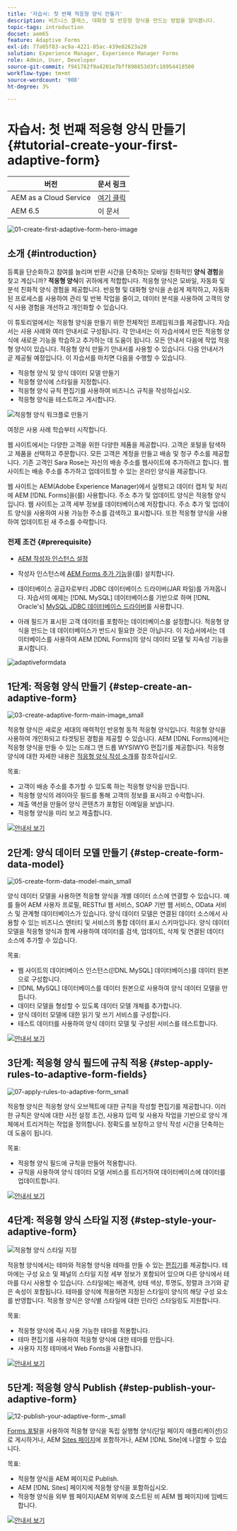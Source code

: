 ```yaml
---
title: '자습서: 첫 번째 적응형 양식 만들기'
description: 비즈니스 클래스, 대화형 및 반응형 양식을 만드는 방법을 알아봅니다.
topic-tags: introduction
docset: aem65
feature: Adaptive Forms
exl-id: 77a05f83-ac9a-4221-85ac-439e82623a28
solution: Experience Manager, Experience Manager Forms
role: Admin, User, Developer
source-git-commit: f941782f9a4201e7bff898853d3fc18954418500
workflow-type: tm+mt
source-wordcount: '908'
ht-degree: 3%

---
```


# 자습서: 첫 번째 적응형 양식 만들기 {#tutorial-create-your-first-adaptive-form}

| 버전 | 문서 링크 |
| -------- | ---------------------------- |
| AEM as a Cloud Service | [여기 클릭](https://experienceleague.adobe.com/docs/experience-manager-cloud-service/content/forms/adaptive-forms-authoring/authoring-adaptive-forms-foundation-components/create-an-adaptive-form-on-forms-cs/creating-adaptive-form.html?lang=ko) |
| AEM 6.5 | 이 문서 |


![01-create-first-adaptive-form-hero-image](assets/01-create-first-adaptive-form-hero-image.png)

## 소개 {#introduction}

등록을 단순화하고 참여를 늘리며 반환 시간을 단축하는 모바일 친화적인 **양식 경험**&#x200B;을 찾고 계십니까? **적응형 양식**&#x200B;이 귀하에게 적합합니다. 적응형 양식은 모바일, 자동화 및 분석 친화적 양식 경험을 제공합니다. 반응형 및 대화형 양식을 손쉽게 제작하고, 자동화된 프로세스를 사용하여 관리 및 반복 작업을 줄이고, 데이터 분석을 사용하여 고객의 양식 사용 경험을 개선하고 개인화할 수 있습니다.

이 튜토리얼에서는 적응형 양식을 만들기 위한 전체적인 프레임워크를 제공합니다. 자습서는 사용 사례와 여러 안내서로 구성됩니다. 각 안내서는 이 자습서에서 만든 적응형 양식에 새로운 기능을 학습하고 추가하는 데 도움이 됩니다. 모든 안내서 다음에 작업 적응형 양식이 있습니다. 적응형 양식 만들기 안내서를 사용할 수 있습니다. 다음 안내서가 곧 제공될 예정입니다. 이 자습서를 마치면 다음을 수행할 수 있습니다.

* 적응형 양식 및 양식 데이터 모델 만들기
* 적응형 양식에 스타일을 지정합니다.
* 적응형 양식 규칙 편집기를 사용하여 비즈니스 규칙을 작성하십시오.
* 적응형 양식을 테스트하고 게시합니다.

![적응형 양식 워크플로 만들기](assets/create-daptive-form-workflow.png)

여정은 사용 사례 학습부터 시작합니다.

웹 사이트에서는 다양한 고객을 위한 다양한 제품을 제공합니다. 고객은 포털을 탐색하고 제품을 선택하고 주문합니다. 모든 고객은 계정을 만들고 배송 및 청구 주소를 제공합니다. 기존 고객인 Sara Rose는 자신의 배송 주소를 웹사이트에 추가하려고 합니다. 웹사이트는 배송 주소를 추가하고 업데이트할 수 있는 온라인 양식을 제공합니다.

웹 사이트는 AEM(Adobe Experience Manager)에서 실행되고 데이터 캡처 및 처리에 AEM [!DNL Forms]을(를) 사용합니다. 주소 추가 및 업데이트 양식은 적응형 양식입니다. 웹 사이트는 고객 세부 정보를 데이터베이스에 저장합니다. 주소 추가 및 업데이트 양식을 사용하여 사용 가능한 주소를 검색하고 표시합니다. 또한 적응형 양식을 사용하여 업데이트된 새 주소를 수락합니다.

### 전제 조건 {#prerequisite}

* [AEM 작성자 인스턴스 설정](https://experienceleague.adobe.com/docs/experience-manager-65/content/implementing/deploying/deploying/deploy.html?lang=ko#author-and-publish-installs)
* 작성자 인스턴스에 [AEM Forms 추가 기능](../../forms/using/installing-configuring-aem-forms-osgi.md)을(를) 설치합니다.
* 데이터베이스 공급자로부터 JDBC 데이터베이스 드라이버(JAR 파일)를 가져옵니다. 자습서의 예제는 [!DNL MySQL] 데이터베이스를 기반으로 하며 [!DNL Oracle's] [MySQL JDBC 데이터베이스 드라이버](https://dev.mysql.com/downloads/connector/j/5.1.html)를 사용합니다.

* 아래 필드가 표시된 고객 데이터를 포함하는 데이터베이스를 설정합니다. 적응형 양식을 만드는 데 데이터베이스가 반드시 필요한 것은 아닙니다. 이 자습서에서는 데이터베이스를 사용하여 AEM [!DNL Forms]의 양식 데이터 모델 및 지속성 기능을 표시합니다.

![adaptiveformdata](assets/adaptiveformdata.png)

## 1단계: 적응형 양식 만들기 {#step-create-an-adaptive-form}

![03-create-adaptive-form-main-image_small](assets/03-create-adaptive-form-main-image_small.png)

적응형 양식은 새로운 세대의 매력적인 반응형 동적 적응형 양식입니다. 적응형 양식을 사용하여 개인화되고 타겟팅된 경험을 제공할 수 있습니다. AEM [!DNL Forms]에서는 적응형 양식을 만들 수 있는 드래그 앤 드롭 WYSIWYG 편집기를 제공합니다. 적응형 양식에 대한 자세한 내용은 [적응형 양식 작성 소개](../../forms/using/introduction-forms-authoring.md)를 참조하십시오.

목표:

* 고객이 배송 주소를 추가할 수 있도록 하는 적응형 양식을 만듭니다.
* 적응형 양식의 레이아웃 필드를 통해 고객의 정보를 표시하고 수락합니다.
* 제출 액션을 만들어 양식 콘텐츠가 포함된 이메일을 보냅니다.
* 적응형 양식을 미리 보고 제출합니다.

[![안내서 보기](assets/see-the-guide-sm.png)](create-adaptive-form.md)

## 2단계: 양식 데이터 모델 만들기 {#step-create-form-data-model}

![05-create-form-data-model-main_small](assets/05-create-form-data-model-main_small.png)

양식 데이터 모델을 사용하면 적응형 양식을 개별 데이터 소스에 연결할 수 있습니다. 예를 들어 AEM 사용자 프로필, RESTful 웹 서비스, SOAP 기반 웹 서비스, OData 서비스 및 관계형 데이터베이스가 있습니다. 양식 데이터 모델은 연결된 데이터 소스에서 사용할 수 있는 비즈니스 엔터티 및 서비스의 통합 데이터 표시 스키마입니다. 양식 데이터 모델을 적응형 양식과 함께 사용하여 데이터를 검색, 업데이트, 삭제 및 연결된 데이터 소스에 추가할 수 있습니다.

목표:

* 웹 사이트의 데이터베이스 인스턴스([!DNL MySQL] 데이터베이스)를 데이터 원본으로 구성합니다.
* [!DNL MySQL] 데이터베이스를 데이터 원본으로 사용하여 양식 데이터 모델을 만듭니다.
* 데이터 모델을 형성할 수 있도록 데이터 모델 개체를 추가합니다.
* 양식 데이터 모델에 대한 읽기 및 쓰기 서비스를 구성합니다.
* 테스트 데이터를 사용하여 양식 데이터 모델 및 구성된 서비스를 테스트합니다.

[![안내서 보기](assets/see-the-guide-sm.png)](create-form-data-model.md)

## 3단계: 적응형 양식 필드에 규칙 적용 {#step-apply-rules-to-adaptive-form-fields}

![07-apply-rules-to-adaptive-form_small](assets/07-apply-rules-to-adaptive-form_small.png)

적응형 양식은 적응형 양식 오브젝트에 대한 규칙을 작성할 편집기를 제공합니다. 이러한 규칙은 양식에 대한 사전 설정 조건, 사용자 입력 및 사용자 작업을 기반으로 양식 개체에서 트리거하는 작업을 정의합니다. 정확도를 보장하고 양식 작성 시간을 단축하는 데 도움이 됩니다.

목표:

* 적응형 양식 필드에 규칙을 만들어 적용합니다.
* 규칙을 사용하여 양식 데이터 모델 서비스를 트리거하여 데이터베이스에 데이터를 업데이트합니다.

[![안내서 보기](assets/see-the-guide-sm.png)](apply-rules-to-adaptive-form-fields.md)

## 4단계: 적응형 양식 스타일 지정 {#step-style-your-adaptive-form}

![적응형 양식 스타일 지정](/help/forms/using/assets/09-style-your-adaptive-form-small.png)

적응형 양식에서는 테마와 적응형 양식용 테마를 만들 수 있는 [편집기](../../forms/using/themes.md)를 제공합니다. 테마에는 구성 요소 및 패널의 스타일 지정 세부 정보가 포함되어 있으며 다른 양식에서 테마를 다시 사용할 수 있습니다. 스타일에는 배경색, 상태 색상, 투명도, 정렬과 크기와 같은 속성이 포함됩니다. 테마를 양식에 적용하면 지정된 스타일이 양식의 해당 구성 요소를 반영합니다. 적응형 양식은 양식별 스타일에 대한 인라인 스타일링도 지원합니다.

목표:

* 적응형 양식에 즉시 사용 가능한 테마를 적용합니다.
* 테마 편집기를 사용하여 적응형 양식에 대한 테마를 만듭니다.
* 사용자 지정 테마에서 Web Fonts을 사용합니다.

[![안내서 보기](assets/see-the-guide-sm.png)](style-your-adaptive-form.md)

## 5단계: 적응형 양식 Publish {#step-publish-your-adaptive-form}

![12-publish-your-adaptive-form-_small](assets/12-publish-your-adaptive-form-_small.png)

[Forms 포털](../../forms/using/introduction-publishing-forms.md)을 사용하여 적응형 양식을 독립 실행형 양식(단일 페이지 애플리케이션)으로 게시하거나, AEM [Sites 페이지](/help/forms/using/embed-adaptive-form-aem-sites.md)에 포함하거나, AEM [!DNL Site]에 나열할 수 있습니다.

목표:

* 적응형 양식을 AEM 페이지로 Publish.
* AEM [!DNL Sites] 페이지에 적응형 양식을 포함하십시오.
* 적응형 양식을 외부 웹 페이지(AEM 외부에 호스트된 비 AEM 웹 페이지)에 임베드합니다.

[![안내서 보기](assets/see-the-guide-sm.png)](publish-your-adaptive-form.md)
